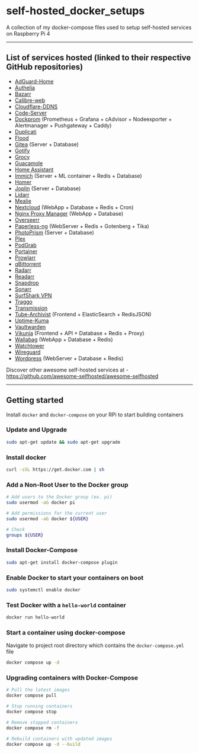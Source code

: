 # self-hosted_docker_setups
A collection of my docker-compose files used to setup self-hosted services on Raspberry Pi 4

---

## List of services hosted (linked to their respective GitHub repositories)

* [AdGuard-Home](https://github.com/AdguardTeam/AdGuardHome)
* [Authelia](https://github.com/authelia/authelia)
* [Bazarr](https://github.com/linuxserver/docker-bazarr)
* [Calibre-web](https://github.com/janeczku/calibre-web)
* [Cloudflare-DDNS](https://github.com/oznu/docker-cloudflare-ddns)
* [Code-Server](https://github.com/linuxserver/docker-code-server)
* [Dockprom](https://github.com/stefanprodan/dockprom) (Prometheus + Grafana + cAdvisor + Nodeexporter + Alertmanager + Pushgateway + Caddy)
* [Duplicati](https://github.com/linuxserver/docker-duplicati)
* [Flood](https://github.com/jesec/flood)
* [Gitea](https://github.com/go-gitea/gitea) (Server + Database)
* [Gotify](https://github.com/gotify)
* [Grocy](https://github.com/linuxserver/docker-grocy)
* [Guacamole](https://hub.docker.com/r/guacamole/guacamole)
* [Home Assistant](https://github.com/linuxserver/docker-homeassistant)
* [Immich](https://github.com/immich-app/immich) (Server + ML container + Redis + Database)
* [Homer](https://github.com/bastienwirtz/homer)
* [Joplin](https://github.com/flosoft/docker-joplin-server) (Server + Database)
* [Lidarr](https://github.com/linuxserver/docker-lidarr)
* [Mealie](https://github.com/hay-kot/mealie)
* [Nextcloud](https://github.com/nextcloud/docker) (WebApp + Database + Redis + Cron)
* [Nginx Proxy Manager](https://github.com/jc21/nginx-proxy-manager) (WebApp + Database)
* [Overseerr](https://github.com/sct/overseerr)
* [Paperless-ng](https://github.com/jonaswinkler/paperless-ng) (WebServer + Redis + Gotenberg + Tika)
* [PhotoPrism](https://github.com/photoprism/photoprism) (Server + Database)
* [Plex](https://github.com/linuxserver/docker-plex)
* [PodGrab](https://github.com/akhilrex/podgrab)
* [Portainer](https://documentation.portainer.io/v2.0/deploy/ceinstalldocker/)
* [Prowlarr](https://github.com/linuxserver/docker-prowlarr)
* [qBittorrent](https://github.com/linuxserver/docker-qbittorrent)
* [Radarr](https://github.com/linuxserver/docker-radarr)
* [Readarr](https://github.com/linuxserver/docker-readarr)
* [Snapdrop](https://github.com/RobinLinus/snapdrop)
* [Sonarr](https://github.com/linuxserver/docker-sonarr)
* [SurfShark VPN](https://github.com/ilteoood/docker-surfshark)
* [Traggo](https://github.com/traggo/server)
* [Transmission](https://github.com/linuxserver/docker-transmission)
* [Tube-Archivist](https://github.com/bbilly1/tubearchivist) (Frontend + ElasticSearch + RedisJSON)
* [Uptime-Kuma](https://github.com/louislam/uptime-kuma)
* [Vaultwarden](https://github.com/dani-garcia/vaultwarden)
* [Vikunja](https://github.com/go-vikunja) (Frontend + API + Database + Redis + Proxy)
* [Wallabag](https://github.com/wallabag/wallabag) (WebApp + Database + Redis)
* [Watchtower](https://github.com/containrrr/watchtower)
* [Wireguard](https://github.com/linuxserver/docker-wireguard)
* [Wordpress](https://hub.docker.com/_/wordpress) (WebServer + Database + Redis)

Discover other awesome self-hosted services at - https://github.com/awesome-selfhosted/awesome-selfhosted

---
## Getting started
Install ```docker``` and ```docker-compose``` on your RPi to start building containers

### Update and Upgrade
``` bash
sudo apt-get update && sudo apt-get upgrade
```

### Install docker
``` bash
curl -sSL https://get.docker.com | sh
```

### Add a Non-Root User to the Docker group
``` bash
# Add users to the Docker group (ex. pi)
sudo usermod -aG docker pi

# Add permissions for the current user
sudo usermod -aG docker ${USER}

# Check 
groups ${USER}
```

### Install Docker-Compose
``` bash
sudo apt-get install docker-compose plugin
```

### Enable Docker to start your containers on boot
``` bash
sudo systemctl enable docker
```

### Test Docker with a ```hello-world``` container
``` bash
docker run hello-world
```

### Start a container using docker-compose
Navigate to project root directory which contains the ```docker-compose.yml``` file
``` bash
docker compose up -d
```

### Upgrading containers with Docker-Compose
``` bash
# Pull the latest images
docker compose pull

# Stop running containers
docker compose stop

# Remove stopped containers
docker compose rm -f

# Rebuild containers with updated images
docker compose up -d --build
```
